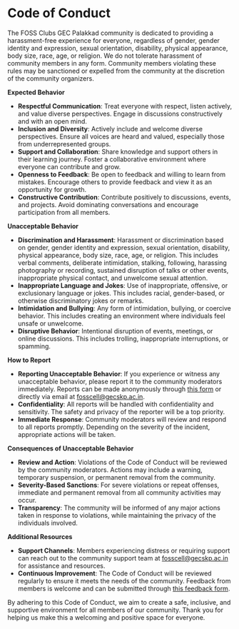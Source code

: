 # Code of Conduct

The FOSS Clubs GEC Palakkad community is dedicated to providing a harassment-free experience for everyone, regardless of gender, gender identity and expression, sexual orientation, disability, physical appearance, body size, race, age, or religion. We do not tolerate harassment of community members in any form. Community members violating these rules may be sanctioned or expelled from the community at the discretion of the community organizers.

**Expected Behavior**

* **Respectful Communication**: Treat everyone with respect, listen actively, and value diverse perspectives. Engage in discussions constructively and with an open mind.
* **Inclusion and Diversity**: Actively include and welcome diverse perspectives. Ensure all voices are heard and valued, especially those from underrepresented groups.
* **Support and Collaboration**: Share knowledge and support others in their learning journey. Foster a collaborative environment where everyone can contribute and grow.
* **Openness to Feedback**: Be open to feedback and willing to learn from mistakes. Encourage others to provide feedback and view it as an opportunity for growth.
* **Constructive Contribution**: Contribute positively to discussions, events, and projects. Avoid dominating conversations and encourage participation from all members.

**Unacceptable Behavior**

* **Discrimination and Harassment**: Harassment or discrimination based on gender, gender identity and expression, sexual orientation, disability, physical appearance, body size, race, age, or religion. This includes verbal comments, deliberate intimidation, stalking, following, harassing photography or recording, sustained disruption of talks or other events, inappropriate physical contact, and unwelcome sexual attention.
* **Inappropriate Language and Jokes**: Use of inappropriate, offensive, or exclusionary language or jokes. This includes racial, gender-based, or otherwise discriminatory jokes or remarks.
* **Intimidation and Bullying**: Any form of intimidation, bullying, or coercive behavior. This includes creating an environment where individuals feel unsafe or unwelcome.
* **Disruptive Behavior**: Intentional disruption of events, meetings, or online discussions. This includes trolling, inappropriate interruptions, or spamming.

**How to Report**

* **Reporting Unacceptable Behavior**: If you experience or witness any unacceptable behavior, please report it to the community moderators immediately. Reports can be made anonymously through [this form](https://forms.gle/kXdsidqTvzqkSneW8) or directly via email at [fosscell@gecskp.ac.in](mailto:fosscell@gecskp.ac.in).
* **Confidentiality**: All reports will be handled with confidentiality and sensitivity. The safety and privacy of the reporter will be a top priority.
* **Immediate Response**: Community moderators will review and respond to all reports promptly. Depending on the severity of the incident, appropriate actions will be taken.

**Consequences of Unacceptable Behavior**

* **Review and Action**: Violations of the Code of Conduct will be reviewed by the community moderators. Actions may include a warning, temporary suspension, or permanent removal from the community.
* **Severity-Based Sanctions**: For severe violations or repeat offenses, immediate and permanent removal from all community activities may occur.
* **Transparency**: The community will be informed of any major actions taken in response to violations, while maintaining the privacy of the individuals involved.

**Additional Resources**

* **Support Channels**: Members experiencing distress or requiring support can reach out to the community support team at [fosscell@gecskp.ac.in](mailto:fosscell@gecskp.ac.in) for assistance and resources.
* **Continuous Improvement**: The Code of Conduct will be reviewed regularly to ensure it meets the needs of the community. Feedback from members is welcome and can be submitted through [this feedback form](https://forms.gle/iiwtX2CAPFagRaZv8).

By adhering to this Code of Conduct, we aim to create a safe, inclusive, and supportive environment for all members of our community. Thank you for helping us make this a welcoming and positive space for everyone.
